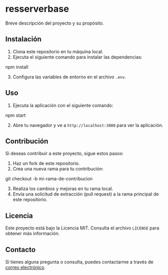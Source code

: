 # resserverbase

Breve descripción del proyecto y su propósito.

## Instalación

1. Clona este repositorio en tu máquina local.
2. Ejecuta el siguiente comando para instalar las dependencias:

npm install

3. Configura las variables de entorno en el archivo `.env`.

## Uso

1. Ejecuta la aplicación con el siguiente comando:

npm start

2. Abre tu navegador y ve a `http://localhost:3000` para ver la aplicación.

## Contribución

Si deseas contribuir a este proyecto, sigue estos pasos:

1. Haz un fork de este repositorio.
2. Crea una nueva rama para tu contribución:

git checkout -b mi-rama-de-contribucion


3. Realiza los cambios y mejoras en tu rama local.
4. Envía una solicitud de extracción (pull request) a la rama principal de este repositorio.

## Licencia

Este proyecto está bajo la Licencia MIT. Consulta el archivo `LICENSE` para obtener más información.

## Contacto

Si tienes alguna pregunta o consulta, puedes contactarme a través de [correo electrónico](mailto:ulissesdiaz@hotmail.com).

